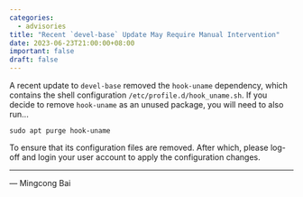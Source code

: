 ```yaml
---
categories:
  - advisories
title: "Recent `devel-base` Update May Require Manual Intervention"
date: 2023-06-23T21:00:00+08:00
important: false
draft: false
---
```


A recent update to `devel-base` removed the `hook-uname` dependency, which
contains the shell configuration `/etc/profile.d/hook_uname.sh`. If you decide
to remove `hook-uname` as an unused package, you will need to also run...

```
sudo apt purge hook-uname
```

To ensure that its configuration files are removed. After which, please log-off
and login your user account to apply the configuration changes.

---

— Mingcong Bai
